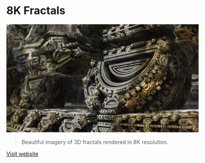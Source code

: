 # 8K Fractals

![image](images/temple-thumb.png)

> Beautiful imagery of 3D fractals rendered in 8K resolution.

[Visit website](#)